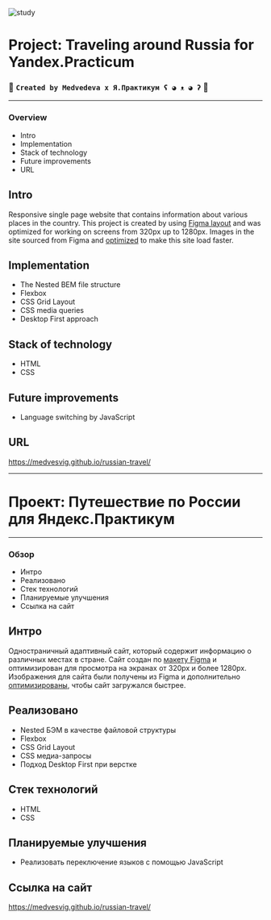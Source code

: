 ![study](https://images.unsplash.com/photo-1639509318163-dda65807ffe9?ixlib=rb-1.2.1&ixid=MnwxMjA3fDB8MHxwaG90by1wYWdlfHx8fGVufDB8fHx8&auto=format&fit=crop&w=2791&q=80)
# Project: Traveling around Russia for Yandex.Practicum
### 👾  `Created by Medvedeva x Я.Практикум ʕ ◕ ᴥ ◕ ʔ`  👾

---
### Overview
* Intro
* Implementation
* Stack of technology
* Future improvements
* URL

## Intro
Responsive single page website that contains information about various places in the country.
This project is created by using [Figma layout](https://www.figma.com/file/5S2WSbEFL6awjVWJ0NWL8Q/Sprint-3_-Russia-_-desktop-mobile?node-id=28503%3A0)
and was optimized for working on screens from 320px up to 1280px.
Images in the site sourced from Figma and [optimized](https://tinypng.com/) to make this site load faster.

## Implementation
* The Nested BEM file structure
* Flexbox
* CSS Grid Layout
* CSS media queries
* Desktop First approach

## Stack of technology
* HTML
* CSS

## Future improvements
* Language switching by JavaScript

## URL
https://medvesvig.github.io/russian-travel/

----
# Проект: Путешествие по России для Яндекс.Практикум
----

### Обзор
* Интро
* Реализовано
* Стек технологий
* Планируемые улучшения
* Ссылка на сайт

## Интро

Одностраничный адаптивный сайт, который содержит информацию о различных местах в стране.
Сайт создан по [макету Figma](https://www.figma.com/file/5S2WSbEFL6awjVWJ0NWL8Q/Sprint-3_-Russia-_-desktop-mobile?node-id=28503%3A0)
и оптимизирован для просмотра на экранах от 320px и более 1280px.
Изображения для сайта были получены из Figma и дополнительно [оптимизированы](https://tinypng.com/), чтобы сайт загружался быстрее.


## Реализовано
* Nested БЭМ в качестве файловой структуры
* Flexbox
* CSS Grid Layout
* CSS медиа-запросы
* Подход Desktop First при верстке

## Стек технологий
* HTML
* CSS

## Планируемые улучшения
* Реализовать переключение языков с помощью JavaScript

## Ссылка на сайт
https://medvesvig.github.io/russian-travel/
